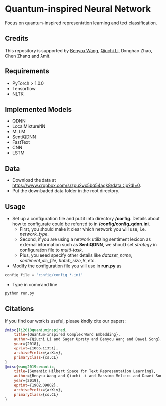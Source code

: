 # Quantum-inspired Neural Network

Focus on quantum-inspired representation learning and text classification. 

## Credits

This repository is supported by [Benyou Wang](https://wabyking.github.io/old), [Qiuchi Li](https://qiuchili.github.io/), Donghao Zhao, [Chen Zhang](https://genezc.github.io/) and [Amit](https://amitkumarj441.github.io/).

## Requirements

- PyTorch > 1.0.0
- Tensorflow
- NLTK

## Implemented Models

- QDNN
- LocalMixtureNN
- MLLM
- SentiQDNN
- FastText
- CNN
- LSTM
## Data
- Download the data at https://www.dropbox.com/s/zpu2wx5bq54agk8/data.zip?dl=0.
- Put the downloaded data folder in the root directory.

## Usage

- Set up a configuration file and put it into directory **/config**. Details about how to configurate could be referred to in **/config/config_qdnn.ini**.
    - First, you should make it clear which network you will use, i.e. *network_type*.
    - Second, if you are using a network utilizing sentiment lexicon as external information such as **SentiQDNN**, we should set *strategy* in configuration file to *multi-task*.
    - Plus, you need specify other details like *dataset_name*, *sentiment_dic_file*, *batch_size*, *lr*, etc.
- Modify the configuration file you will use in **run.py** as
```python
config_file = 'config/config_*.ini'
```
- Type in command line
```python
python run.py 
```

## Citations

If you find our work is useful, please kindly cite our papers:

```bibtex
@misc{li2018quantuminspired,
    title={Quantum-inspired Complex Word Embedding},
    author={Qiuchi Li and Sagar Uprety and Benyou Wang and Dawei Song},
    year={2018},
    eprint={1805.11351},
    archivePrefix={arXiv},
    primaryClass={cs.CL}
}
@misc{wang2019semantic,
    title={Semantic Hilbert Space for Text Representation Learning},
    author={Benyou Wang and Qiuchi Li and Massimo Melucci and Dawei Song},
    year={2019},
    eprint={1902.09802},
    archivePrefix={arXiv},
    primaryClass={cs.CL}
}
```
